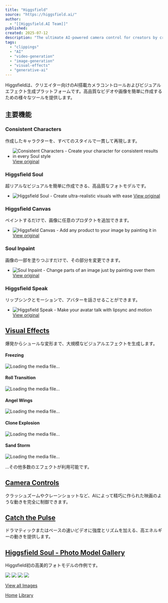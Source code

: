 ```yaml
---
title: "Higgsfield"
source: "https://higgsfield.ai/"
author:
  - "[[Higgsfield.AI Team]]"
published:
created: 2025-07-12
description: "The ultimate AI-powered camera control for creators by creators"
tags:
  - "clippings"
  - "AI"
  - "video-generation"
  - "image-generation"
  - "visual-effects"
  - "generative-ai"
---
```


Higgsfieldは、クリエイター向けのAI搭載カメラコントロールおよびビジュアルエフェクト生成プラットフォームです。高品質なビデオや画像を簡単に作成するための様々なツールを提供します。

## 主要機能

### Consistent Characters

作成したキャラクターを、すべてのスタイルで一貫して再現します。

- ![Consistent Characters - Create your character for consistent results in every Soul style](https://higgsfield.ai/_next/image?url=https%3A%2F%2Fcdn.higgsfield.ai%2Fcard%2F2e831cea-b51a-472a-a0f7-f547c885d95f.webp&w=3840&q=75)
 [View original](https://higgsfield.ai/character)

### Higgsfield Soul

超リアルなビジュアルを簡単に作成できる、高品質なフォトモデルです。

- ![Higgsfield Soul - Create ultra-realistic visuals with ease](https://higgsfield.ai/_next/image?url=https%3A%2F%2Fcdn.higgsfield.ai%2Fcard%2Ff969c5d8-b12c-4dad-b6e0-9463d87554fb.webp&w=3840&q=75)
 [View original](https://higgsfield.ai/soul)

### Higgsfield Canvas

ペイントするだけで、画像に任意のプロダクトを追加できます。

- ![Higgsfield Canvas - Add any product to your image by painting it in](https://higgsfield.ai/_next/image?url=https%3A%2F%2Fcdn.higgsfield.ai%2Fcard%2Fd9f61f7f-c4f0-4b93-a3d0-e08b774b9344.webp&w=3840&q=75)
 [View original](https://higgsfield.ai/edit?model=canvas)

### Soul Inpaint

画像の一部を塗りつぶすだけで、その部分を変更できます。

- ![Soul Inpaint - Change parts of an image just by painting over them](https://higgsfield.ai/_next/image?url=https%3A%2F%2Fcdn.higgsfield.ai%2Fcard%2F8eed3484-b841-4fe9-86f7-9c30533417c6.webp&w=3840&q=75)
 [View original](https://higgsfield.ai/edit?model=soul-canvas)

### Higgsfield Speak

リップシンクとモーションで、アバターを話させることができます。

- ![Higgsfield Speak - Make your avatar talk with lipsync and motion](https://higgsfield.ai/_next/image?url=https%3A%2F%2Fcdn.higgsfield.ai%2Fcard%2Fb5746b1c-0d09-4a22-8364-510919e2a540.webp&w=3840&q=75)
 [View original](https://higgsfield.ai/speak)

## [Visual Effects](https://higgsfield.ai/effects)

爆発からシュールな変形まで、大規模なビジュアルエフェクトを生成します。

#### Freezing

![Loading the media file...](https://static.higgsfield.ai/777f1604-afee-406d-a711-bf1e0ea23c86.webp)

#### Roll Transition

![Loading the media file...](https://static.higgsfield.ai/a8e2bc3a-e78e-42aa-a0e6-79bc01141ed3.webp)

#### Angel Wings

![Loading the media file...](https://static.higgsfield.ai/52ee95dd-087a-4f2a-b7e9-58f4d0abbef5.webp)

#### Clone Explosion

![Loading the media file...](https://static.higgsfield.ai/9680aaf0-c5db-4204-833f-56f825bb350b.webp)

#### Sand Storm

![Loading the media file...](https://static.higgsfield.ai/69f79677-5ca2-4481-99f0-562881316b7e.webp)

...その他多数のエフェクトが利用可能です。

## [Camera Controls](https://higgsfield.ai/camera-controls)

クラッシュズームやクレーンショットなど、AIによって精巧に作られた映画のような動きを完全に制御できます。

## [Catch the Pulse](https://higgsfield.ai/catch-the-pulse)

ドラマティックまたはペースの速いビデオに強度とリズムを加える、高エネルギーの動きを提供します。

## [Higgsfield Soul - Photo Model Gallery](https://higgsfield.ai/soul)

Higgsfield初の高美的フォトモデルの作例です。

![](https://higgsfield.ai/_next/image?url=https%3A%2F%2Fcdn.higgsfield.ai%2F1e4a2a5a-1ec5-4cdf-a5b3-a1f200e4c9a8.webp&w=3840&q=75)
![](https://higgsfield.ai/_next/image?url=https%3A%2F%2Fcdn.higgsfield.ai%2Fcb621905-f316-4e5e-abdc-d04bba4fda66.webp&w=3840&q=75)
![](https://higgsfield.ai/_next/image?url=https%3A%2F%2Fcdn.higgsfield.ai%2Fe1c8c919-c1da-4b45-9f7d-922d33a61f48.webp&w=3840&q=75)
![](https://higgsfield.ai/_next/image?url=https%3A%2F%2Fcdn.higgsfield.ai%2F22e8b042-fe83-4d8f-9ad4-6fb3004e60aa.webp&w=3840&q=75)

[View all Images](https://higgsfield.ai/soul)

[Home](https://higgsfield.ai/)
[Library](https://higgsfield.ai/library/image)

